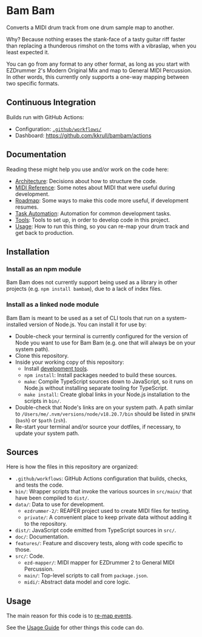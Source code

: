 # Bam Bam

Converts a MIDI drum track from one drum sample map to another.

Why? Because nothing erases the stank-face of a tasty guitar riff faster than replacing a
thunderous rimshot on the toms with a vibraslap, when you least expected it.

You can go from any format to any other format, as long as you start with EZDrummer 2's Modern
Original Mix and map to General MIDI Percussion. In other words, this currently only supports a
one-way mapping between two specific formats.

## Continuous Integration

Builds run with GitHub Actions:

- Configuration: [`.github/workflows/`](./.github/workflows/)
- Dashboard: <https://github.com/kkrull/bambam/actions>

## Documentation

Reading these might help you use and/or work on the code here:

- [Architecture](./doc/architecture.md): Decisions about how to structure the code.
- [MIDI Reference](./doc/midi.md): Some notes about MIDI that were useful during development.
- [Roadmap](./doc/roadmap.md): Some ways to make this code more useful, if development resumes.
- [Task Automation](./doc/task-automation.md): Automation for common development tasks.
- [Tools](./doc/tools.md): Tools to set up, in order to develop code in this project.
- [Usage](./doc/usage.md): How to run this thing, so you can re-map your drum track and get back to
  production.

## Installation

### Install as an npm module

Bam Bam does not currently support being used as a library in other projects (e.g. `npm install
bambam`), due to a lack of index files.

### Install as a linked node module

Bam Bam is meant to be used as a set of CLI tools that run on a system-installed version of Node.js.
You can install it for use by:

- Double-check your terminal is currently configured for the version of Node you want to use for Bam
  Bam (e.g. one that will always be on your system path).
- Clone this repository.
- Inside your working copy of this repository:
  - Install [development tools](./doc/tools.md).
  - `npm install`: Install packages needed to build these sources.
  - `make`: Compile TypeScript sources down to JavaScript, so it runs on Node.js without installing
    separate tooling for TypeScript.
  - `make install`: Create global links in your Node.js installation to the scripts in `bin/`.
- Double-check that Node's links are on your system path. A path similar to
  `/Users/me/.nvm/versions/node/v18.20.7/bin` should be listed in `$PATH` (`bash`) or `$path`
  (`zsh`).
- Re-start your terminal and/or source your dotfiles, if necessary, to update your system path.

## Sources

Here is how the files in this repository are organized:

- `.github/workflows`: GitHub Actions configuration that builds, checks, and tests the code.
- `bin/`: Wrapper scripts that invoke the various sources in `src/main/` that have been compiled to
  `dist/`.
- `data/`: Data to use for development.
  - `ezdrummer-2/`: REAPER project used to create MIDI files for testing.
  - `private/`: A convenient place to keep private data without adding it to the repository.
- `dist/`: JavaScript code emitted from TypeScript sources in `src/`.
- `doc/`: Documentation.
- `features/`: Feature and discovery tests, along with code specific to those.
- `src/`: Code.
  - `ezd-mapper/`: MIDI mapper for EZDrummer 2 to General MIDI Percussion.
  - `main/`: Top-level scripts to call from `package.json`.
  - `midi/`: Abstract data model and core logic.

## Usage

The main reason for this code is to [re-map events](./doc/usage.md#remap-events).

See the [Usage Guide](./doc/usage.md) for other things this code can do.
